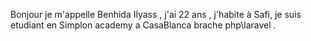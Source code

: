 Bonjour je m'appelle Benhida Ilyass , j'ai 22 ans , j'habite à Safi, je suis etudiant en Simplon academy a CasaBlanca brache php\laravel .